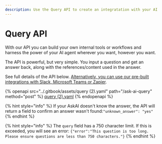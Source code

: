 ```yaml
---
description: Use the Query API to create an integratation with your AI agent.
---
```


# Query API

With our API you can build your own internal tools or workflows and harness the power of your AI agent wherever you want, however you want.

The API is powerful, but very simple. You input a question and get an answer back, along with the references/content used in the answer.

See full details of the API below. [Alternatively, you can use our pre-built integrations with Slack, Microsoft Teams or Zapier](../features/channels/).

{% openapi src="../.gitbook/assets/query (2).yaml" path="/ask-ai-query" method="post" %}
[query (2).yaml](<../.gitbook/assets/query (2).yaml>)
{% endopenapi %}

{% hint style="info" %}
If your AskAI doesn't know the answer, the API will return a field to confirm an answer wasn't found:`"unknown_answer": "yes"`
{% endhint %}

{% hint style="info" %}
The `query` field has a 750 character limit. If this is exceeded, you will see an error: `{"error":"This question is too long. Please ensure questions are less than 750 characters."}`
{% endhint %}
